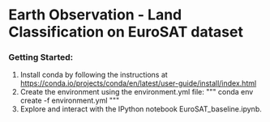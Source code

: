 # Earth Observation - Land Classification on EuroSAT dataset

### Getting Started:
1. Install conda by following the instructions at https://conda.io/projects/conda/en/latest/user-guide/install/index.html
2. Create the environment using the environment.yml file:
   """
   conda env create -f environment.yml
   """
3. Explore and interact with the IPython notebook EuroSAT_baseline.ipynb.
